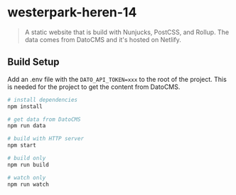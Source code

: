 # westerpark-heren-14
> A static website that is build with Nunjucks, PostCSS, and Rollup. The data comes from DatoCMS and it's hosted on Netlify.


## Build Setup
Add an .env file with the `DATO_API_TOKEN=xxx` to the root of the project. This is needed for the project to get the content from DatoCMS.

``` bash
# install dependencies
npm install

# get data from DatoCMS
npm run data

# build with HTTP server
npm start

# build only
npm run build

# watch only
npm run watch
```
